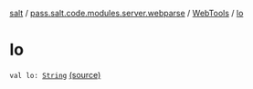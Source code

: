[salt](../../index.md) / [pass.salt.code.modules.server.webparse](../index.md) / [WebTools](index.md) / [lo](./lo.md)

# lo

`val lo: `[`String`](https://kotlinlang.org/api/latest/jvm/stdlib/kotlin/-string/index.html) [(source)](https://github.com/kurbaniec-tgm/salt/tree/master/code/modules/server/webparse/WebTools.kt#L96)